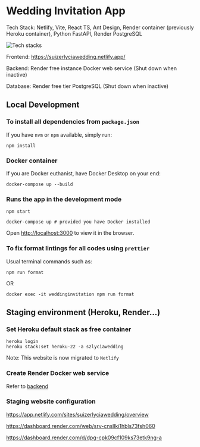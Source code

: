# Wedding Invitation App

Tech Stack: Netlify, Vite, React TS, Ant Design, Render container (previously Heroku container), Python FastAPI, Render PostgreSQL

![Tech stacks](https://skillicons.dev/icons?i=vite,ts,react,fastapi,python,docker,ubuntu,bash,heroku,netlify,postgres)

Frontend: https://suizerlyciawedding.netlify.app/

Backend: Render free instance Docker web service (Shut down when inactive)

Database: Render free tier PostgreSQL (Shut down when inactive)

## Local Development

### To install all dependencies from `package.json`

If you have `nvm` or `npm` available, simply run:
```
npm install
```
### Docker container

If you are Docker euthanist, have Docker Desktop on your end:
```
docker-compose up --build
```

### Runs the app in the development mode

```
npm start
```
```
docker-compose up # provided you have Docker installed
```

Open [http://localhost:3000](http://localhost:3000) to view it in the browser. 

### To fix format lintings for all codes using `prettier`

Usual terminal commands such as:
```
npm run format
``` 

OR

```
docker exec -it weddinginvitation npm run format
```

## Staging environment (Heroku, Render...)

### Set Heroku default stack as free container
```
heroku login
heroku stack:set heroku-22 -a szlyciawedding
```
Note: This website is now migrated to `Netlify`

### Create Render Docker web service
Refer to [backend](https://github.com/Suizer98/weddingbackend)

### Staging website configuration
https://app.netlify.com/sites/suizerlyciawedding/overview

https://dashboard.render.com/web/srv-cnsllki1hbls73fsh060

https://dashboard.render.com/d/dpg-cpk09cf109ks73etk9ng-a
